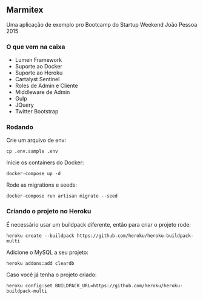## Marmitex

Uma aplicação de exemplo pro Bootcamp do Startup Weekend João Pessoa 2015

### O que vem na caixa

 - Lumen Framework
 - Suporte ao Docker
 - Suporte ao Heroku
 - Cartalyst Sentinel
 - Roles de Admin e Cliente
 - Middleware de Admin
 - Gulp
 - JQuery
 - Twitter Bootstrap

### Rodando

Crie um arquivo de env:

    cp .env.sample .env

Inicie os containers do Docker:

    docker-compose up -d

Rode as migrations e seeds:

    docker-compose run artisan migrate --seed


### Criando o projeto no Heroku

É necessário usar um buildpack diferente, então para criar o projeto rode:

    heroku create --buildpack https://github.com/heroku/heroku-buildpack-multi

Adicione o MySQL a seu projeto:

    heroku addons:add cleardb

Caso você já tenha o projeto criado:

    heroku config:set BUILDPACK_URL=https://github.com/heroku/heroku-buildpack-multi
